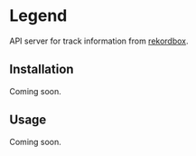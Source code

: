 # Legend

API server for track information from [rekordbox][rekordbox].

[rekordbox]: https://rekordbox.com/en/

## Installation

Coming soon.

## Usage

Coming soon.
